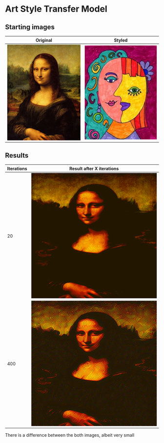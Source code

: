 # Art Style Transfer Model

## Starting images

| Original                                      | Styled                                   |
| --------------------------------------------- | ---------------------------------------- |
| ![original image](./images/rect/original.png) | ![styled image](./images/rect/style.png) |

## Results

| Iterations | Result after X iterations                                                         |
| ---------- | --------------------------------------------------------------------------------- |
| 20         | ![result after 20 iterations](./images/export/stylized_image-20_iterations.png)   |
| 400        | ![result after 400 iterations](./images/export/stylized_image-400_iterations.png) |

There is a difference between the both images, albeit very small
